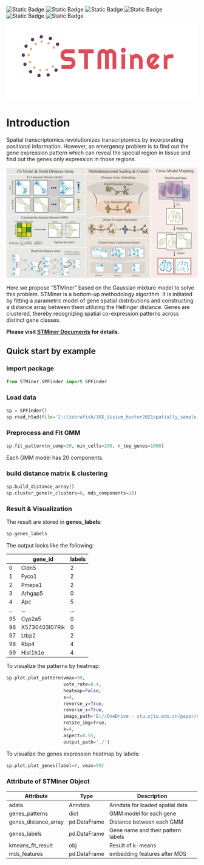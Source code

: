 ![Static Badge](https://img.shields.io/badge/License-MIT-blue) 
![Static Badge](https://img.shields.io/badge/readthedocs-blue?logo=readthedocs&label=Documents)
![Static Badge](https://img.shields.io/badge/3.10-green?logo=python&label=Python&labelColor=yellow)
![Static Badge](https://img.shields.io/badge/Linux-blue?logo=Linux&logoColor=white)
![Static Badge](https://img.shields.io/badge/Windows-blue?logo=Windows&logoColor=white)
![Static Badge](https://img.shields.io/badge/macos-blue?logo=apple&logoColor=white)

<div align=center><img src="./pic/logo.png" height = "200"/></div>

# Introduction

Spatial transcriptomics revolutionizes transcriptomics by incorporating positional information. However, an emergency
problem is to find out the gene expression pattern which can reveal the special region in tissue and find out the genes
only expression in those regions.

![STMiner](./pic/fig1.png)

Here we propose “STMiner” based on the Gaussian mixture model to solve this problem. STMiner is a bottom-up methodology
algorithm. It is initiated by fitting a parametric model of gene spatial distributions and constructing a distance array
between them utilizing the Hellinger distance. Genes are clustered, thereby recognizing spatial co-expression patterns
across distinct gene classes.

**Please visit [STMiner Documents](https://stminerdoc.readthedocs.io/en/latest/Introduction/Introduction.html) for
details.**

## Quick start by example

### import package

```python
from STMiner.SPFinder import SPFinder
```

### Load data

```python
sp = SPFinder()
sp.read_h5ad(file='I://zebrafish/10X_Visium_hunter2021spatially_sample_C_data.h5ad')
```

### Preprocess and Fit GMM

```python
sp.fit_pattern(n_comp=20, min_cells=200, n_top_genes=1000)
```

Each GMM model has 20 components.

### build distance matrix & clustering

```python
sp.build_distance_array()
sp.cluster_gene(n_clusters=6, mds_components=20)
```

### Result & Visualization

The result are stored in **genes_labels**:

```python
sp.genes_labels
```

The output looks like the following:

|    | gene_id        | labels |
|----|----------------|--------|
| 0  | Cldn5          | 2      |
| 1  | Fyco1          | 2      |
| 2  | Pmepa1         | 2      |
| 3  | Arhgap5        | 0      |
| 4  | Apc            | 5      |
| .. | ...            | ...    |
| 95 | Cyp2a5         | 0      |
| 96 | X5730403I07Rik | 0      |
| 97 | Ltbp2          | 2      |
| 98 | Rbp4           | 4      |
| 99 | Hist1h1e       | 4      |

To visualize the patterns by heatmap:

```python
sp.plot.plot_pattern(vmax=99,
                     vote_rate=0.4,
                     heatmap=False,
                     s=4,
                     reverse_y=True,
                     reverse_x=True,
                     image_path='E://OneDrive - stu.xjtu.edu.cn/paper/cut_img.png',
                     rotate_img=True,
                     k=4,
                     aspect=0.55,
                     output_path='./')
```

To visualize the genes expression heatmap by labels:

```python
sp.plot.plot_genes(label=0, vmax=99)
```

### Attribute of STMiner Object

| Attribute            | Type         | Description                        |
|----------------------|--------------|------------------------------------|
| adata                | Anndata      | Anndata for loaded spatial data    |
| genes_patterns       | dict         | GMM model for each gene            |
| genes_distance_array | pd.DataFrame | Distance between each GMM          |
| genes_labels         | pd.DataFrame | Gene name and their pattern labels |
| kmeans_fit_result    | obj          | Result of k-means                  |
| mds_features         | pd.DataFrame | embedding features after MDS       |

